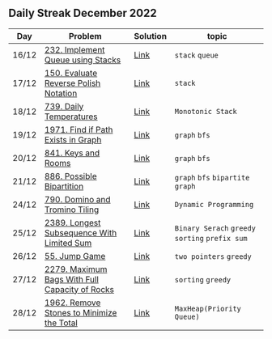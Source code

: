 ## Daily Streak December 2022
|Day|Problem|Solution|topic|
|---|-------|--------|-----|
|16/12|[232. Implement Queue using Stacks](https://leetcode.com/problems/implement-queue-using-stacks/)|[Link](/dailyStreak/2022/12.December/232-Implement_Queue_using_stacks.cpp)|`stack` `queue`|
|17/12|[150. Evaluate Reverse Polish Notation](https://leetcode.com/problems/evaluate-reverse-polish-notation/)|[Link](/dailyStreak/2022/12.December/150-evaluate_reverse_polish_notation.cpp)|`stack`|
|18/12|[739. Daily Temperatures](https://leetcode.com/problems/daily-temperatures/)|[Link](/dailyStreak/2022/12.December/739-daily_temperatures.cpp)|`Monotonic Stack`|
|19/12|[1971. Find if Path Exists in Graph](https://leetcode.com/problems/find-if-path-exists-in-graph/)|[Link](/dailyStreak/2022/12.December/1971-find_if_path_exists_in_graph.cpp)|`graph` `bfs`|
|20/12|[841. Keys and Rooms](https://leetcode.com/problems/keys-and-rooms/)|[Link](./841-keys_and_rooms.cpp)|`graph` `bfs`|
|21/12|[886. Possible Bipartition](https://leetcode.com/problems/possible-bipartition/)|[Link](./886-possible_bipartition.cpp)|`graph` `bfs` `bipartite graph`|
|24/12|[790. Domino and Tromino Tiling](https://leetcode.com/problems/domino-and-tromino-tiling/)|[Link](./790-domino_and_tromino_tiling.cpp)|`Dynamic Programming`|
|25/12|[2389. Longest Subsequence With Limited Sum](https://leetcode.com/problems/longest-subsequence-with-limited-sum/)|[Link](./2389-longest_subsequence_with_limited_sum.cpp)|`Binary Serach` `greedy` `sorting` `prefix sum`|
|26/12|[55. Jump Game](https://leetcode.com/problems/jump-game/)|[Link](./55-jump_game.cpp)|`two pointers` `greedy`|
|27/12|[2279. Maximum Bags With Full Capacity of Rocks](https://leetcode.com/problems/maximum-bags-with-full-capacity-of-rocks/)|[Link](./2279-maximum_bags_with_full_capacity_of_rocks.cpp)|`sorting` `greedy`|
|28/12|[1962. Remove Stones to Minimize the Total](https://leetcode.com/problems/remove-stones-to-minimize-the-total/)|[Link](./1962-remove_stones_to_minimize_the_total.cpp)|`MaxHeap(Priority Queue)`|